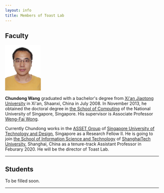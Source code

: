 ```yaml
---
layout: info
title: Members of Toast Lab
---
```


<h2><a name="/people/faculty">Faculty</a></h2>
<div class="news-row-left"><img src="./photos/wangc.jpg" height="150" alt="" /></div>
<div class="news-row-right2" id="prof">
<p><strong>Chundong Wang</strong> graduated with a bachelor's degree from <a href="http://www.xjtu.edu.cn/" target="_blank"> Xi'an Jiaotong University</a> in Xi'an, Shaanxi, China in July 2008. In November 2013, he obtained the doctoral degree in <a href="https://www.comp.nus.edu.sg/" target="_blank"> the School of Computing</a> of <a href="http://www.nus.edu.sg/" style="text-decoration: none;" target="_blank">the National University of Singapore</a>, Singapore. His supervisor is Associate Professor <a href="https://www.comp.nus.edu.sg/~wongwf/">Weng-Fai Wong</a>.</p>

<p>Currently Chundong works in the <a href="https://asset-group.github.io/" target="_blank">ASSET Group</a> of <a href="https://www.sutd.edu.sg/">Singapore University of Technology and Design</a>, Singapore as a Research Fellow II. He is going to join <a href="http://sist.shanghaitech.edu.cn/">the School of Information Science and Technology</a> of <a href="http://www.shanghaitech.edu.cn/" target="_blank">ShanghaiTech University</a>, Shanghai, China as a tenure-track Assistant Professor in Feburary 2020. He will be the director of Toast Lab.</p>
</div>

<div class="clear"></div>
<hr color="red">

<h2><a name="/people/students">Students</a></h2>
To be filled soon.

<div class="clear"></div>
<hr color="red">
